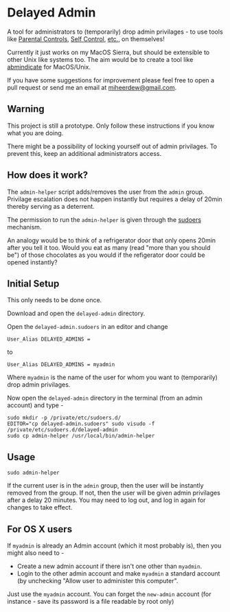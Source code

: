 # Delayed Admin

A tool for administrators to (temporarily) drop admin privilages - to use tools like [Parental Controls](https://support.apple.com/kb/PH18571), [Self Control](http://selfcontrolapp.com), [etc.](https://github.com/miheerdew/delayed-admin/wiki/Tools), on themselves!

Currently it just works on my MacOS Sierra, but should be extensible to other Unix like systems too. The aim would be to create a tool like [abmindicate](http://www.pluckeye.net/abmindicate.html) for MacOS/Unix. 

If you have some suggestions for improvement please feel free to open a pull request or send me an email at miheerdew@gmail.com.

## Warning
This project is still a prototype. Only follow these instructions if you know what you are doing.

There might be a possibility of locking yourself out of admin privilages. To prevent this, keep an additional administrators access.

## How does it work?
The `admin-helper` script adds/removes the user from the `admin` group. Privilage escalation does not happen instantly but requires a delay of 20min thereby serving as a deterrent.

The permission to run the `admin-helper` is given through the [sudoers](https://www.garron.me/en/linux/visudo-command-sudoers-file-sudo-default-editor.html) mechanism.

An analogy would be to think of a refrigerator door that only opens 20min after you tell it too. Would you eat as many (read "more than you should be") of those chocolates as you would if the refigerator door could be opened instantly?

## Initial Setup

This only needs to be done once.

Download and open the `delayed-admin` directory.

Open the `delayed-admin.sudoers` in an editor and change 

``User_Alias DELAYED_ADMINS =``

to

``User_Alias DELAYED_ADMINS = myadmin``

Where `myadmin` is the name of the user for whom you want to (temporarily) drop admin privilages.

Now open the `delayed-admin` directory in the terminal (from an admin account) and type -

```
sudo mkdir -p /private/etc/sudoers.d/
EDITOR="cp delayed-admin.sudoers" sudo visudo -f /private/etc/sudoers.d/delayed-admin
sudo cp admin-helper /usr/local/bin/admin-helper
```

## Usage

```sudo admin-helper```

If the current user is in the `admin` group, then the user will be instantly removed from the group. If not, then the user will be given admin privilages after a delay 20 minutes. You may need to log out, and log in again for changes to take effect.

## For OS X users
If `myadmin` is already an Admin account (which it most probably is), then you might also need to - 

* Create a new admin account if there isn't one other than `myadmin`.
* Login to the other  admin account and make `myadmin` a standard account (by unchecking "Allow user to administer this computer".

Just use the `myadmin` account. You can forget the `new-admin` account (for instance - save its password is a file readable by root only)



